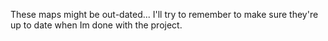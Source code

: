 These maps might be out-dated...  I'll try to remember to make sure they're up to date when Im done with the project.
